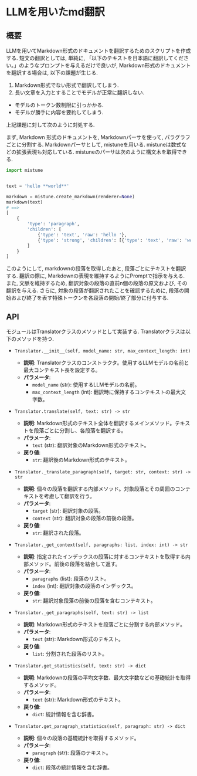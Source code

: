 # LLMを用いたmd翻訳

## 概要

LLMを用いてMarkdown形式のドキュメントを翻訳するためのスクリプトを作成する.
短文の翻訳としては, 単純に, 「以下のテキストを日本語に翻訳してください。」のようなプロンプトを与えるだけで良いが, Markdown形式のドキュメントを翻訳する場合は, 以下の課題が生じる.

1. Markdown形式でない形式で翻訳してしまう.
2. 長い文章を入力とすることでモデルが正常に翻訳しない.
  - モデルのトークン数制限に引っかかる.
  - モデルが勝手に内容を要約してしまう.

上記課題に対して次のように対処する.

まず, Markdown 形式のドキュメントを, Markdownパーサを使って, パラグラフごとに分割する.
Markdownパーサとして, mistuneを用いる.
mistuneは数式などの拡張表現も対応している.
mistuneのパーサは次のように構文木を取得できる.


```py
import mistune


text = 'hello **world**'

markdown = mistune.create_markdown(renderer=None)
markdown(text)
# ==>
[
    {
        'type': 'paragraph',
        'children': [
            {'type': 'text', 'raw': 'hello '},
            {'type': 'strong', 'children': [{'type': 'text', 'raw': 'world'}]}
        ]
    }
]
```

このようにして, markdownの段落を取得したあと, 段落ごとにテキストを翻訳する.
翻訳の際に, Markdownの表現を維持するようにPromptで指示を与える.
また, 文脈を維持するため, 翻訳対象の段落の直前n個の段落の原文および, その翻訳を与える.
さらに, 対象の段落が翻訳されたことを確認するために, 段落の開始および終了を表す特殊トークンを各段落の開始/終了部分に付与する.


## API

モジュールはTranslatorクラスのメソッドとして実装する.
Translatorクラスは以下のメソッドを持つ.

- `Translator.__init__(self, model_name: str, max_context_length: int)`
  - **説明**: Translatorクラスのコンストラクタ。使用するLLMモデルの名前と最大コンテキスト長を設定する。
  - **パラメータ**:
    - `model_name` (str): 使用するLLMモデルの名前。
    - `max_context_length` (int): 翻訳時に保持するコンテキストの最大文字数。

- `Translator.translate(self, text: str) -> str`
  - **説明**: Markdown形式のテキスト全体を翻訳するメインメソッド。テキストを段落ごとに分割し、各段落を翻訳する。
  - **パラメータ**:
    - `text` (str): 翻訳対象のMarkdown形式のテキスト。
  - **戻り値**:
    - `str`: 翻訳後のMarkdown形式のテキスト。

- `Translator._translate_paragraph(self, target: str, context: str) -> str`
  - **説明**: 個々の段落を翻訳する内部メソッド。対象段落とその周囲のコンテキストを考慮して翻訳を行う。
  - **パラメータ**:
    - `target` (str): 翻訳対象の段落。
    - `context` (str): 翻訳対象の段落の前後の段落。
  - **戻り値**:
    - `str`: 翻訳された段落。

- `Translator._get_context(self, paragraphs: list, index: int) -> str`
  - **説明**: 指定されたインデックスの段落に対するコンテキストを取得する内部メソッド。前後の段落を結合して返す。
  - **パラメータ**:
    - `paragraphs` (list): 段落のリスト。
    - `index` (int): 翻訳対象の段落のインデックス。
  - **戻り値**:
    - `str`: 翻訳対象段落の前後の段落を含むコンテキスト。

- `Translator._get_paragraphs(self, text: str) -> list`
  - **説明**: Markdown形式のテキストを段落ごとに分割する内部メソッド。
  - **パラメータ**:
    - `text` (str): Markdown形式のテキスト。
  - **戻り値**:
    - `list`: 分割された段落のリスト。

- `Translator.get_statistics(self, text: str) -> dict`
  - **説明**: Markdownの段落の平均文字数、最大文字数などの基礎統計を取得するメソッド。
  - **パラメータ**:
    - `text` (str): Markdown形式のテキスト。
  - **戻り値**:
    - `dict`: 統計情報を含む辞書。

- `Translator.get_paragraph_statistics(self, paragraph: str) -> dict`
  - **説明**: 個々の段落の基礎統計を取得するメソッド。
  - **パラメータ**:
    - `paragraph` (str): 段落のテキスト。
  - **戻り値**:
    - `dict`: 段落の統計情報を含む辞書。
